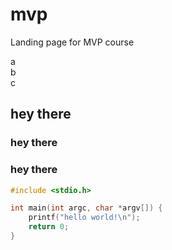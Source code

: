 <script src="https://cdn.jsdelivr.net/npm/@tailwindcss/browser@4"></script>
<link rel="stylesheet" href="https://unpkg.com/@tailwindcss/typography@0.2.x/dist/typography.min.css">

# mvp
Landing page for MVP course

<div class="flex bg-red-100 prose">
<div class="flex-1">a </div>
<div class="flex-1">b </div>
<div class="flex-1">c </div>

## hey there
### hey there
### hey there

```c
#include <stdio.h>

int main(int argc, char *argv[]) {
    printf("hello world!\n");
    return 0;
}
```
</div>

